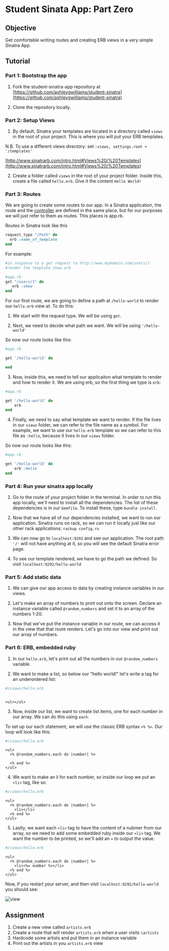 # Student Sinata App: Part Zero

## Objective

Get comfortable writing routes and creating ERB views in a very simple Sinatra App.

## Tutorial

### Part 1: Bootstrap the app

1) Fork the student-sinatra-app repository at [https://github.com/ashleygwilliams/student-sinatra](https://github.com/ashleygwilliams/student-sinatra)

2) Clone the repository locally.


### Part 2: Setup Views

1) By default, Sinatra your templates are located in a directory called `views` in the root of your project. This is where you will put your ERB templates.

N.B. To use a different views directory: set `:views, settings.root + '/templates'`

[http://www.sinatrarb.com/intro.html#Views%20/%20Templates](http://www.sinatrarb.com/intro.html#Views%20/%20Templates)

2) Create a folder called `views` in the root of your project folder. Inside this, create a file called `hello.erb`. Give it the content `Hello World!`

### Part 3: Routes

We are going to create some routes to our app. In a Sinatra application, the route and the [controller](https://en.wikipedia.org/wiki/Model%E2%80%93View%E2%80%93Controller) are defined in the same place, but for our purposes we will just refer to them as routes. This places is app.rb.

Routes in Sinatra look like this

```ruby
request_type "/Path" do
  erb :name_of_template
end
```
For example:
```ruby
#in response to a get request to http://www.mydomain.com/users/1
#render the template show.erb

#app.rb
get "/users/1" do
   erb :show
end
```

For our first route, we are going to define a path at `/hello-world` to render our `hello.erb` view at. To do this:

1) We start with the request type. We will be using `get`.

2) Next, we need to decide what path we want. We will be using `'/hello-world'`

So now our route looks like this:

```ruby
#app.rb

get '/hello-world' do

end
```

3) Now, inside this, we need to tell our applicaiton what template to render and how to render it. We are using erb, so the first thing we type is `erb`:

```ruby
#app.rb

get '/hello-world' do
	erb
end
```

4) Finally, we need to say what template we want to render. If the file lives in our `views` folder, we can refer to the file name as a symbol. For example, we want to use our `hello.erb` template so we can refer to this file as `:hello`, because it lives in our `views` folder.

So now our route looks like this:

```ruby
#app.rb

get '/hello-world' do
	erb :hello
end
```

### Part 4: Run your sinatra app locally

1) Go to the route of your project folder in the terminal. In order to run this app locally, we'll need to install all the dependencies. The list of these dependencies is in our `Gemfile`. To install these, type `bundle install`.

2) Now that we have all of our dependencies installed, we want to run our application. Sinatra runs on rack, so we can run it locally just like our other rack applications: `rackup config.ru`

3) We can now go to `localhost:9292` and see our application. The root path `'/'` will not have anything at it, so you will see the default Sinatra error page. 

4) To see our template rendered, we have to go the path we defined. So visit `localhost:9292/hello-world`

### Part 5: Add static data

1) We can give our app access to data by creating instance variables in our views.

2) Let's make an array of numbers to print out onto the screen. Declare an instance variable called `@random_numbers` and set it to an array of the numbers 1-20.

3) Now that we've put the instance variable in our route, we can access it in the view that that route renders. Let's go into our view and print out our array of numbers.

### Part 6: ERB, embedded ruby

1) In our `hello.erb`, let's print out all the numbers in our `@random_numbers` variable.

2) We want to make a list, so below our "hello world!" let's write a tag for an underordered list:

```ruby
#/views/hello.erb
```
```erb

<ul></ul>
```

3) Now, inside our list, we want to create list items, one for each number in our array. We can do this using `each`.

To set up our each statement, we will use the classic ERB syntax `<% %>`. Our loop will look like this:

```ruby
#/views/hello.erb
```
```erb
<ul>
  <% @random_numbers.each do |number| %>

  <% end %>
</ul>
```

4) We want to make an li for each number, so inside our loop we put an `<li>` tag, like so:

```ruby
#/views/hello.erb
```
```erb
<ul>
  <% @random_numbers.each do |number| %>
    <li></li>
  <% end %>
</ul>
```

5) Lastly, we want each `<li>` tag to have the content of a nubmer from our array, so we need to add some embedded ruby inside our `<li>` tag. We want the number to be printed, so we'll add an `=` to output the value.

```ruby
#/views/hello.erb
```
```erb
<ul>
  <% @random_numbers.each do |number| %>
    <li><%= number %></li>
  <% end %>
</ul>
```

Now, if you restart your server, and then visit `localhost:9292/hello-world` you should see:

![view](http://content.screencast.com/users/ag_dubs/folders/Jing/media/e9b960d9-d549-42e7-8cf9-329250c59c2d/00000038.png)

## Assignment

1. Create a new view called `artists.erb`
2.    Create a route that will render `artists.erb` when a user visits `\artists`
3.    Hardcode some artists and put them in an instance variable
4.    Print out the artists in you `artists.erb` view